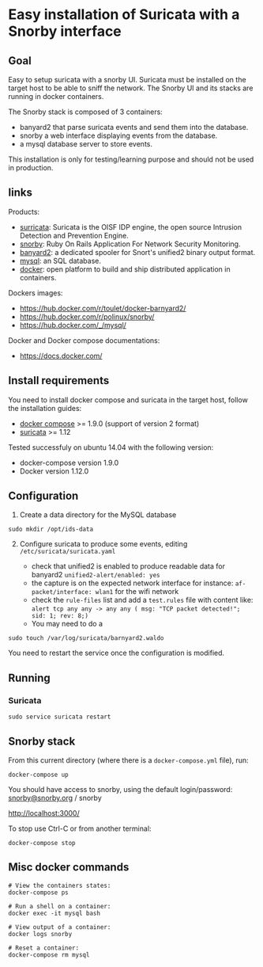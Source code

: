 # Easy installation of Suricata with a Snorby interface

## Goal

Easy to setup suricata with a snorby UI.
Suricata must be installed on the target host to be able to sniff the network.
The Snorby UI and its stacks are running in docker containers.

The Snorby stack is composed of 3 containers:
- banyard2 that parse suricata events and send them into the database.
- snorby a web interface displaying events from the database.
- a mysql database server to store events.

This installation is only for testing/learning purpose and should not be used in production.

## links

Products:

- [surricata](https://redmine.openinfosecfoundation.org/projects/suricata): Suricata is the OISF IDP engine, the open source Intrusion Detection and Prevention Engine.
- [snorby](https://github.com/Snorby/snorby/wiki): Ruby On Rails Application For Network Security Monitoring.
- [banyard2](https://github.com/firnsy/barnyard2/wiki): a dedicated spooler for Snort's unified2 binary output format. 
- [mysql](http://dev.mysql.com/): an SQL database.
- [docker](https://www.docker.com/): open platform to build and ship distributed application in containers.

Dockers images:

- https://hub.docker.com/r/toulet/docker-barnyard2/
- https://hub.docker.com/r/polinux/snorby/
- https://hub.docker.com/_/mysql/

Docker and Docker compose documentations:

- https://docs.docker.com/

## Install requirements

You need to install docker compose and suricata in the target host, follow the installation guides:

- [docker compose](https://docs.docker.com/compose/install/) >= 1.9.0 (support of version 2 format)
- [suricata](https://redmine.openinfosecfoundation.org/projects/suricata/wiki/Suricata_Installation) >= 1.12

Tested successfuly on ubuntu 14.04 with the following version:

- docker-compose version 1.9.0
- Docker version 1.12.0


## Configuration

1. Create a data directory for the MySQL database
```
sudo mkdir /opt/ids-data
```
2. Configure suricata to produce some events, editing `/etc/suricata/suricata.yaml`
   
   - check that unified2 is enabled to produce readable data for banyard2
	 `unified2-alert/enabled: yes`
   - the capture is on the expected network interface for instance:
	 `af-packet/interface: wlan1` for the wifi network
   - check the `rule-files` list and add a `test.rules` file with content like:
     ```alert tcp any any -> any any ( msg: "TCP packet detected!"; sid: 1; rev: 8;)```
   - You may need to do a
```
sudo touch /var/log/suricata/barnyard2.waldo
```


You need to restart the service once the configuration is modified.

## Running

### Suricata

`sudo service suricata restart`

## Snorby stack

From this current directory (where there is a `docker-compose.yml` file), run:

`docker-compose up`

You should have access to snorby, using the default login/password: snorby@snorby.org / snorby

[http://localhost:3000/](http://localhost:3000/)


To stop use Ctrl-C or from another terminal:

`docker-compose stop`

## Misc docker commands

```
# View the containers states:
docker-compose ps

# Run a shell on a container:
docker exec -it mysql bash

# View output of a container:
docker logs snorby

# Reset a container:
docker-compose rm mysql

```


